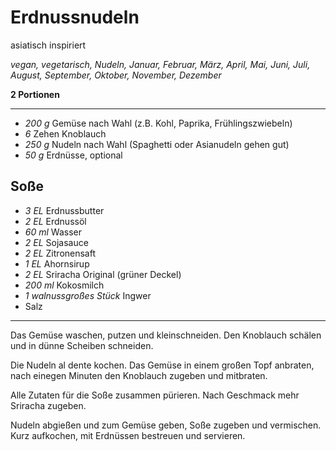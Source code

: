 # Erdnussnudeln

asiatisch inspiriert

*vegan, vegetarisch, Nudeln, Januar, Februar, März, April, Mai, Juni, Juli, August, September, Oktober, November, Dezember*

**2 Portionen**

---

- *200 g* Gemüse nach Wahl (z.B. Kohl, Paprika, Frühlingszwiebeln)
- *6* Zehen Knoblauch
- *250 g* Nudeln nach Wahl (Spaghetti oder Asianudeln gehen gut)
- *50 g* Erdnüsse, optional

## Soße

- *3 EL* Erdnussbutter
- *2 EL* Erdnussöl
- *60 ml* Wasser
- *2 EL* Sojasauce
- *2 EL* Zitronensaft
- *1 EL* Ahornsirup
- *2 EL* Sriracha Original (grüner Deckel)
- *200 ml* Kokosmilch
- *1 walnussgroßes Stück* Ingwer
- Salz

---

Das Gemüse waschen, putzen und kleinschneiden. Den Knoblauch schälen und in dünne Scheiben schneiden.

Die Nudeln al dente kochen. Das Gemüse in einem großen Topf anbraten, nach einegen Minuten den Knoblauch zugeben und mitbraten.

Alle Zutaten für die Soße zusammen pürieren. Nach Geschmack mehr Sriracha zugeben.

Nudeln abgießen und zum Gemüse geben, Soße zugeben und vermischen. Kurz aufkochen, mit Erdnüssen bestreuen und servieren.
